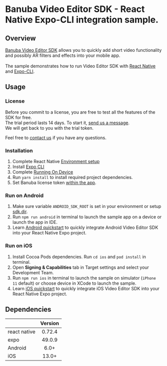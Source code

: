 # Banuba Video Editor SDK - React Native Expo-CLI integration sample.

## Overview
[Banuba Video Editor SDK](https://www.banuba.com/video-editor-sdk) allows you to quickly add short video functionality and possibly AR filters and effects into your mobile app.
<br>  
The sample demonstrates how to run Video Editor SDK with [React Native](https://reactnative.dev/) and [Expo-CLI](https://docs.expo.dev/workflow/expo-cli/).  

## Usage
### License
Before you commit to a license, you are free to test all the features of the SDK for free.  
The trial period lasts 14 days. To start it, [send us a message](https://www.banuba.com/video-editor-sdk#form).  
We will get back to you with the trial token.

Feel free to [contact us](https://www.banuba.com/faq/kb-tickets/new) if you have any questions.

### Installation
1. Complete React Native [Environment setup](https://reactnative.dev/docs/environment-setup)
2. Install [Expo CLI](https://docs.expo.dev/get-started/installation/)
3. Complete [Running On Device](https://reactnative.dev/docs/running-on-device)
4. Run ```yarn install``` to install required project dependencies.
5. Set Banuba license token [within the app](App.js#L14).

### Run on Android
1. Make sure variable ```ANDROID_SDK_ROOT``` is set in your environment or setup [sdk.dir](android/local.properties#L1).
2. Run ```npm run android``` in terminal to launch the sample app on a device or launch the app in IDE.
3. Learn [Android quickstart](mddocs/android_integration.md) to quickly integrate Android Video Editor SDK into your React Native Expo project.

### Run on iOS  
1. Install Cocoa Pods dependencies. Run ```cd ios``` and ```pod install``` in terminal.
2. Open **Signing & Capabilities** tab in Target settings and select your Development Team.
3. Run ```npm run ios``` in terminal to launch the sample on simulator (```iPhone 11``` default) or choose device in XCode to launch the sample.
4. Learn [iOS quickstart](mddocs/ios_integration.md) to quickly integrate iOS Video Editor SDK into your React Native Expo project.

## Dependencies
|              | Version | 
|--------------|:-------:|
| react native | 0.72.4  | 
| expo         | 49.0.9  |
| Android      |  6.0+   |
| iOS          |  13.0+  |
